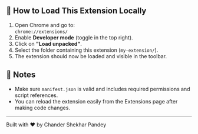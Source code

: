 
## 🔧 How to Load This Extension Locally

1. Open Chrome and go to:  
   `chrome://extensions/`
2. Enable **Developer mode** (toggle in the top right).
3. Click on **"Load unpacked"**.
4. Select the folder containing this extension (`my-extension/`).
5. The extension should now be loaded and visible in the toolbar.

## 📝 Notes

- Make sure `manifest.json` is valid and includes required permissions and script references.
- You can reload the extension easily from the Extensions page after making code changes.


---

Built with ❤️ by Chander Shekhar Pandey
